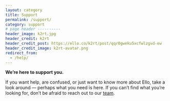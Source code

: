 ```yaml
---
layout: category
title: Support
permalink: /support/
category: support
# page header ----------
header_image: k2rt.jpg
header_credit: k2rt
header_credit_post: https://ello.co/k2rt/post/qqr0gweku5xcfwlzgvd-ew
header_credit_image: k2rt-avatar.png
redirect_from:
  - /help/
---
```


**We’re here to support you.** 

If you want help, are confused, or just want to know more about Ello, take a look around — perhaps what you need is here. If you can’t find what you’re looking for, don’t be afraid to reach out to our [team](/wtf/contact/).

